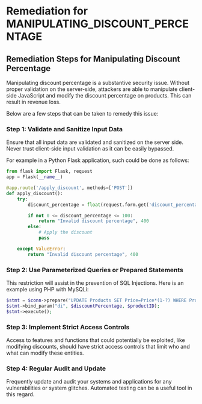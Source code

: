 # Remediation for MANIPULATING_DISCOUNT_PERCENTAGE

## Remediation Steps for Manipulating Discount Percentage
Manipulating discount percentage is a substantive security issue. Without proper validation on the server-side, attackers are able to manipulate client-side JavaScript and modify the discount percentage on products. This can result in revenue loss. 

Below are a few steps that can be taken to remedy this issue:

### Step 1: Validate and Sanitize Input Data
Ensure that all input data are validated and sanitized on the server side. Never trust client-side input validation as it can be easily bypassed.

For example in a Python Flask application, such could be done as follows:
```python
from flask import Flask, request 
app = Flask(__name__)

@app.route('/apply_discount', methods=['POST'])
def apply_discount():
    try:
        discount_percentage = float(request.form.get('discount_percentage')

        if not 0 <= discount_percentage <= 100:
            return "Invalid discount percentage", 400
        else:
            # Apply the discount
            pass

    except ValueError:
        return "Invalid discount percentage", 400
```

### Step 2: Use Parameterized Queries or Prepared Statements
This restriction will assist in the prevention of SQL Injections. Here is an example using PHP with MySQLi:

```php
$stmt = $conn->prepare("UPDATE Products SET Price=Price*(1-?) WHERE ProductID=?");
$stmt->bind_param("di", $discountPercentage, $productID);
$stmt->execute();
```

### Step 3: Implement Strict Access Controls
Access to features and functions that could potentially be exploited, like modifying discounts, should have strict access controls that limit who and what can modify these entities.

### Step 4: Regular Audit and Update
Frequently update and audit your systems and applications for any vulnerabilities or system glitches. Automated testing can be a useful tool in this regard.